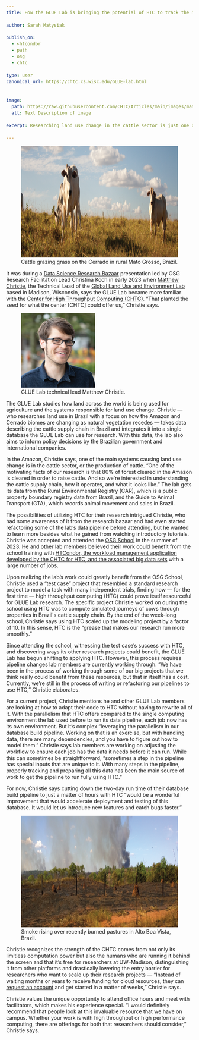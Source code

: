 ```yaml
---
title: How the GLUE Lab is bringing the potential of HTC to track the movement of cattle and land use change

author: Sarah Matysiak

publish_on:
  - <htcondor
  - path
  - osg
  - chtc
  
type: user
canonical_url: https://chtc.cs.wisc.edu/GLUE-lab.html


image:
  path: https://raw.githubusercontent.com/CHTC/Articles/main/images/mattchristie.png
  alt: Text Description of image
  
excerpt: Researching land use change in the cattle sector is just one of several large projects where the GLUE Lab is working to apply HTC.

---
```


  
<figure class="figure float-end" style="margin-center: 1em">
  <img src='https://raw.githubusercontent.com/CHTC/Articles/main/images/cattle.png' height="300" width="2400" class="figure-img img-fluid rounded" alt="Cattle grazing grass on the Cerrado in rural Mato Grosso, Brazil.">
  <figcaption class="figure-caption">Cattle grazing grass on the Cerrado in rural Mato Grosso, Brazil.
<br/></figcaption>
</figure>
  
   


It was during a [Data Science Research Bazaar](https://datascience.wisc.edu/2023/10/12/share-your-work-at-the-2024-research-bazaar/) presentation led by OSG Research Facilitation 
Lead Christina Koch in early 2023 when [Matthew Christie](https://gibbs-lab.wisc.edu/matt-christie.html), the Technical Lead of the [Global Land Use and Environment Lab](https://gibbs-lab.wisc.edu/) 
based in Madison, Wisconsin, says the GLUE Lab became more familiar with the [Center for High Throughput Computing (CHTC)](https://chtc.github.io/). “That planted the seed for what
the center [CHTC] could offer us,” Christie says.

<figure class="figure float-end" style="margin-center: 1em">
  <img src='https://raw.githubusercontent.com/CHTC/Articles/main/images/mattchristie.png' height="200" width="200" class="figure-img img-fluid rounded" alt="GLUE Lab technical lead Matthew Christie.">
  <figcaption class="figure-caption">GLUE Lab technical lead Matthew Christie.
<br/></figcaption>
</figure>



     

The GLUE Lab studies how land across the world is being used for agriculture and the systems responsible for land use change. Christie — who researches land use in Brazil with a 
focus on how the Amazon and Cerrado biomes are changing as natural vegetation recedes — takes data describing the cattle supply chain in Brazil and integrates it into a single 
database the GLUE Lab can use for research. With this data, the lab also aims to inform policy decisions by the Brazilian government and international companies.

  

In the Amazon, Christie says, one of the main systems causing land use change is in the cattle sector, or the production of cattle. “One of the motivating facts of our research 
is that 80% of forest cleared in the Amazon is cleared in order to raise cattle. And so we're interested in understanding the cattle supply chain, how it operates, and what it 
looks like.” The lab gets its data from the Rural Environmental Registry (CAR), which is a public property boundary registry data from Brazil, and the Guide to Animal Transport 
(GTA), which records animal movement and sales in Brazil.

  

The possibilities of utilizing HTC for their research intrigued Christie, who had some awareness of it from the research bazaar and had even started refactoring some of the lab’s 
data pipeline before attending, but he wanted to learn more besides what he gained from watching introductory tutorials. Christie was accepted and attended the [OSG School](https://osg-htc.org/user-school-2023/) 
in the summer of 2023. He and other lab members believed their work could benefit from the school training with [HTCondor, the workload management application developed by the CHTC for HTC, and the associated big data sets](https://htcondor.org/) 
with a large number of jobs.

  

Upon realizing the lab’s work could greatly benefit from the OSG School, Christie used a “test case” project that resembled a standard research project to model a task with many 
independent trials, finding how — for the first time — high throughput computing (HTC) could prove itself resourceful for GLUE Lab research. The specific project Christie worked 
on during the school using HTC was to compute simulated journeys of cows through properties in Brazil's cattle supply chain. By the end of the week-long school, Christie says 
using HTC scaled up the modeling project by a factor of 10. In this sense, HTC is the “grease that makes our research run more smoothly.”

  

Since attending the school, witnessing the test case’s success with HTC, and discovering ways its other research projects could benefit, the GLUE Lab has begun shifting to applying
HTC. However, this process requires pipeline changes lab members are currently working through. “We have been in the process of working through some of our big projects that we 
think really could benefit from these resources, but that in itself has a cost. Currently, we’re still in the process of writing or refactoring our pipelines to use HTC,” Christie 
elaborates.

  

For a current project, Christie mentions he and other GLUE Lab members are looking at how to adapt their code to HTC without having to rewrite all of it. With the parallelism that
HTC offers compared to the single computing environment the lab used before to run its data pipeline, each job now has its own environment. But it’s complex “leveraging the 
parallelism in our database build pipeline. Working on that is an exercise, but with handling data, there are many dependencies, and you have to figure out how to model them.” 
Christie says lab members are working on adjusting the workflow to ensure each job has the data it needs before it can run. While this can sometimes be straightforward, 
“sometimes a step in the pipeline has special inputs that are unique to it. With many steps in the pipeline, properly tracking and preparing all this data has been the main source 
of work to get the pipeline to run fully using HTC.”

  

For now, Christie says cutting down the two-day run time of their database build pipeline to just a matter of hours with HTC “would be a wonderful improvement that would accelerate
deployment and testing of this database. It would let us introduce new features and catch bugs faster.”

  
<figure class="figure float-end" style="margin-center: 1em">
  <img src='https://raw.githubusercontent.com/CHTC/Articles/main/images/deforestation.png' height="300" width="2400" class="figure-img img-fluid rounded" alt="Smoke rising over recently burned pastures in Alto Boa Vista, Brazil.">
  <figcaption class="figure-caption">Smoke rising over recently burned pastures in Alto Boa Vista, Brazil.
<br/></figcaption>
</figure>


    

Christie recognizes the strength of the CHTC comes from not only its limitless computation power but also the humans who are running it behind the screen and that it’s free for 
researchers at UW–Madison, distinguishing it from other platforms and drastically lowering the entry barrier for researchers who want to scale up their research projects — 
“Instead of waiting months or years to receive funding for cloud resources, they can [request an account](https://uwmadison.co1.qualtrics.com/jfe/form/SV_8f6nTgaaVhefdmS) and get 
started in a matter of weeks,” Christie says.

  

Christie values the unique opportunity to attend office hours and meet with facilitators, which makes his experience special. “I would definitely recommend that people look at this
invaluable resource that we have on campus. Whether your work is with high throughput or high performance computing, there are offerings for both that researchers should consider,"
Christie says.

